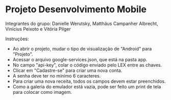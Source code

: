 # Projeto Desenvolvimento Mobile

Integrantes do grupo: Danielle Werutsky, Matthäus Campanher Albrecht, Vinícius Peixoto e Vitória Pilger

Instruções:
- Ao abrir o projeto, mudar o tipo de visualização de "Android" para "Projeto".
- Acessar o arquivo google-services.json, que está na pasta app.
- No campo "api-key", colar o código enviado pelo LEX entre as chaves.
- Clicar em "Cadastre-se" para criar uma nova conta.
- A senha deve ter no mínimo 6 caracteres.
- Para criar uma nova receita, todos os campos devem estar preenchidos.
- Como a galeria do emulador está vazia, pode ser feito um print de tela para colocar como imagem.

